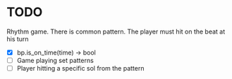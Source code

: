 # TODO

Rhythm game.
There is common pattern. The player must hit on the beat at his turn

- [x] bp.is_on_time(time) -> bool
- [ ] Game playing set patterns
- [ ] Player hitting a specific sol from the pattern
